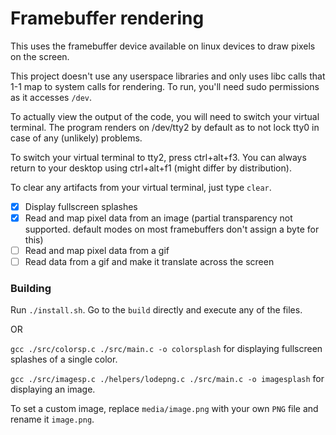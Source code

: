 # Framebuffer rendering

This uses the framebuffer device available on linux devices to draw pixels on the screen.

This project doesn't use any userspace libraries and only uses libc calls that 1-1 map to system calls for rendering.
To run, you'll need sudo permissions as it accesses `/dev`.

To actually view the output of the code, you will need to switch your virtual terminal. The program renders on /dev/tty2 by default as to not lock tty0 in case of any (unlikely) problems.

To switch your virtual terminal to tty2, press ctrl+alt+f3. You can always return to your desktop using ctrl+alt+f1 (might differ by distribution).

To clear any artifacts from your virtual terminal, just type `clear`.

-   [x] Display fullscreen splashes
-   [x] Read and map pixel data from an image (partial transparency not supported. default modes on most framebuffers don't assign a byte for this)
-   [ ] Read and map pixel data from a gif
-   [ ] Read data from a gif and make it translate across the screen

### Building

Run `./install.sh`. Go to the `build` directly and execute any of the files.

OR

`gcc ./src/colorsp.c ./src/main.c -o colorsplash` for displaying fullscreen splashes of a single color.

`gcc ./src/imagesp.c ./helpers/lodepng.c ./src/main.c -o imagesplash` for displaying an image.

To set a custom image, replace `media/image.png` with your own `PNG` file and rename it `image.png`.
